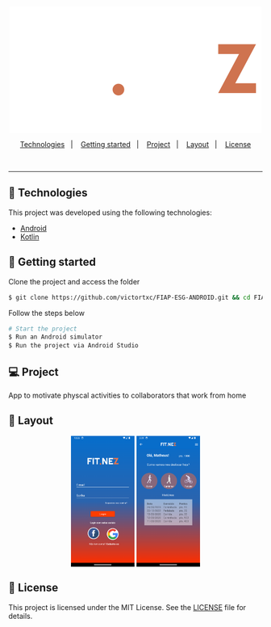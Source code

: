 <div align="center">
    <img align="center" alt="esg" title="ESG" src="app/src/main/res/drawable/logo_retangular.png" />
</div>

<p align="center">
  <a href="#-technologies">Technologies</a>&nbsp;&nbsp;&nbsp;|&nbsp;&nbsp;&nbsp;
  <a href="#-getting-started">Getting started</a>&nbsp;&nbsp;&nbsp;|&nbsp;&nbsp;&nbsp;
  <a href="#-project">Project</a>&nbsp;&nbsp;&nbsp;|&nbsp;&nbsp;&nbsp;
  <a href="#-layout">Layout</a>&nbsp;&nbsp;&nbsp;|&nbsp;&nbsp;&nbsp;
  <a href="#-license">License</a>
</p>

<br>

---

## 🧪 Technologies

This project was developed using the following technologies:

-   [Android](https://www.android.com/intl/pt-BR_br/)
-   [Kotlin](https://kotlinlang.org/)

## 🚀 Getting started

Clone the project and access the folder

```bash
$ git clone https://github.com/victortxc/FIAP-ESG-ANDROID.git && cd FIAP-ESG-ANDROID
```

Follow the steps below

```bash
# Start the project
$ Run an Android simulator
$ Run the project via Android Studio
```

## 💻 Project

App to motivate physcal activities to collaborators that work from home

## 🔖 Layout

<div align="center">
    <img align="center" alt="esg" title="ESG" src="readme/layout.png" style="width: 25%;"/>
    <img align="center" alt="esg" title="ESG" src="readme/layout2.png" style="width: 25%;" />
</div>

## 📝 License

This project is licensed under the MIT License. See the [LICENSE](LICENSE.md) file for details.
